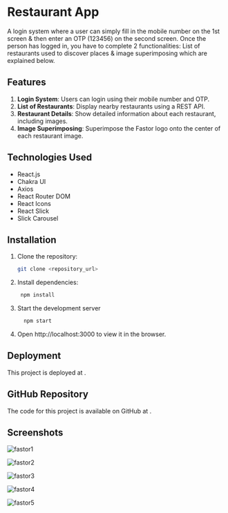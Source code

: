# Restaurant App

A login system where a user can simply fill in the mobile number on the 1st screen & then enter an OTP (123456) on the second screen. Once the person has logged in, you have to complete 2 functionalities: List of restaurants used to discover places & image superimposing which are explained below.

## Features

1. **Login System**: Users can login using their mobile number and OTP.
2. **List of Restaurants**: Display nearby restaurants using a REST API.
3. **Restaurant Details**: Show detailed information about each restaurant, including images.
4. **Image Superimposing**: Superimpose the Fastor logo onto the center of each restaurant image.

## Technologies Used

- React.js
- Chakra UI
- Axios
- React Router DOM
- React Icons
- React Slick
- Slick Carousel

## Installation

1. Clone the repository:

   ```bash
   git clone <repository_url>
   
2. Install dependencies:

     ```bash
      npm install
     
3. Start the development server
    ```bash
      npm start
    
4. Open http://localhost:3000 to view it in the browser.

## Deployment
This project is deployed at .

## GitHub Repository
The code for this project is available on GitHub at .

## Screenshots
![fastor1](https://github.com/kiranwankhade/fastor/assets/49937312/cac6924a-1e38-418f-bb16-a3fa9b7095cf)

![fastor2](https://github.com/kiranwankhade/fastor/assets/49937312/91c69d35-fa4d-47e4-b77c-c6f6e1cbb46e)

![fastor3](https://github.com/kiranwankhade/fastor/assets/49937312/919beb39-a22c-43dc-8f61-9c676678e32e)

![fastor4](https://github.com/kiranwankhade/fastor/assets/49937312/a74b8513-dbe7-4681-993b-62ded427c9ce)

![fastor5](https://github.com/kiranwankhade/fastor/assets/49937312/0b2e6a21-d6f4-45c4-b822-812106d33164)
